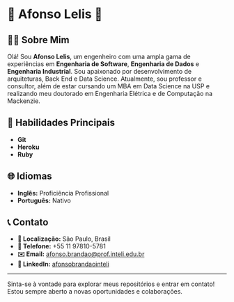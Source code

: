 # 🌟 Afonso Lelis 🌟

## 👨‍💻 Sobre Mim

Olá! Sou **Afonso Lelis**, um engenheiro com uma ampla gama de experiências em **Engenharia de Software**, **Engenharia de Dados** e **Engenharia Industrial**. Sou apaixonado por desenvolvimento de arquiteturas, Back End e Data Science. Atualmente, sou professor e consultor, além de estar cursando um MBA em Data Science na USP e realizando meu doutorado em Engenharia Elétrica e de Computação na Mackenzie.

## 🚀 Habilidades Principais

- **Git**
- **Heroku**
- **Ruby**

## 🌐 Idiomas

- **Inglês:** Proficiência Profissional
- **Português:** Nativo

## 📞 Contato

- **📍 Localização:** São Paulo, Brasil
- **📱 Telefone:** +55 11 97810-5781
- **✉️ Email:** [afonso.brandao@prof.inteli.edu.br](mailto:afonso.brandao@prof.inteli.edu.br)
- **🔗 LinkedIn:** [afonsobrandaointeli](https://www.linkedin.com/in/afonsolelis)

---

Sinta-se à vontade para explorar meus repositórios e entrar em contato! Estou sempre aberto a novas oportunidades e colaborações.
